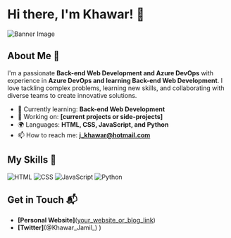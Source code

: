 # Hi there, I'm Khawar! 👋

![Banner Image](your_banner_image_url_here)

## About Me 🚀

I'm a passionate **Back-end Web Development and Azure DevOps** with experience in **Azure DevOps and learning Back-end Web Development**. I love tackling complex problems, learning new skills, and collaborating with diverse teams to create innovative solutions.

- 🌱 Currently learning: **Back-end Web Development**
- 🔭 Working on: **[current projects or side-projects]**
- 🌍 Languages: **HTML, CSS, JavaScript, and Python**
- 📫 How to reach me: **j_khawar@hotmail.com**


## My Skills 🧠

![HTML](https://img.shields.io/badge/-HTML-E34F26?style=flat-square&logo=html5&logoColor=white)
![CSS](https://img.shields.io/badge/-CSS-1572B6?style=flat-square&logo=css3&logoColor=white)
![JavaScript](https://img.shields.io/badge/-JavaScript-F7DF1E?style=flat-square&logo=javascript&logoColor=black)
![Python](https://img.shields.io/badge/-Python-306998?style=flat-square&logo=python&logoColor=white
)


## Get in Touch 📬

- **[Personal Website]**([your_website_or_blog_link](https://sites.google.com/view/khawarjamil/home))
- **[Twitter]**(@Khawar_Jamil_)
)


